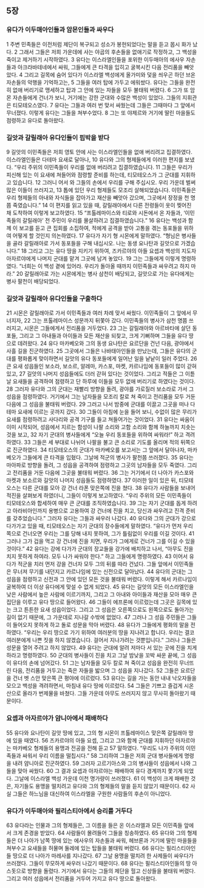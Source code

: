 ## 5장
### 유다가 이두매아인들과 암몬인들과 싸우다
1 주변 민족들은 이전처럼 제단이 복구되고 성소가 봉헌되었다는 말을 듣고 몹시 화가 났다.
2 그래서 그들은 저희 가운데에 사는 야곱의 후손들을 없애기로 작정하고, 그 백성을 죽이고 제거하기 시작하였다.
3 유다는 이스라엘인들을 포위한 이두매아의 에사우 자손들과 아크라바테네에서 싸워, 그들에게 큰 타격을 입히고 굴복시킨 다음 전리품을 빼앗았다.
4 그리고 길목에 숨어 있다가 이스라엘 백성에게 올가미와 덫을 씌우곤 하던 브온 자손들의 악행을 기억하고는,
5 그들을 여러 탑에 가두고 에워쌌다. 유다는 그들을 완전히 없애 버리기로 맹세하고 탑과 그 안에 있는 자들을 모두 불태워 버렸다.
6 그가 또 암몬 자손들에게 건너가 보니, 거기에는 강한 군대와 수많은 백성이 있었다. 그들의 지휘관은 티모테오스였다.
7 유다는 그들과 여러 번 맞서 싸웠는데 그들은 그때마다 그 앞에서 무너졌다. 이렇게 유다는 그들을 쳐부수었다.
8 그는 또 야제르와 거기에 딸린 마을들도 점령하고 유다로 돌아왔다.
### 길앗과 갈릴래아 유다인들이 핍박을 받다
9 길앗의 이민족들은 저희 영토 안에 사는 이스라엘인들을 없애 버리려고 집결하였다. 이스라엘인들은 다테마 요새로 달아나,
10 유다와 그의 형제들에게 이러한 편지를 보냈다. “우리 주위의 이민족들이 우리를 없애 버리려고 집결하였습니다.
11 그들은 우리가 피신해 있는 이 요새에 쳐들어와 점령할 준비를 하는데, 티모테오스가 그 군대를 지휘하고 있습니다.
12 그러니 어서 와 그들의 손에서 우리를 구해 주십시오. 우리 가운데 벌써 많은 이들이 쓰러지고,
13 톱에 있던 우리 형제들도 모조리 살해되었습니다. 이민족들은 우리 형제들의 아내와 자식들을 잡아가고 재산을 빼앗아 갔으며, 그곳에서 장정을 천 명쯤 죽였습니다.”
14 이 편지를 읽고 있을 때, 갈릴래아에서 다른 전령들이 옷이 찢어진 채 도착하여 이렇게 보고하였다.
15 “프톨레마이스와 티로와 시돈에서 온 자들과, ‘이민족들의 갈릴래아’ 전 주민이 우리를 몰살하려고 집결하였습니다.”
16 유다는 백성과 함께 이 보고를 듣고 큰 집회를 소집하여, 적에게 공격을 받아 고통을 겪는 동포들을 위하여 어떻게 할 것인지 의논하였다.
17 유다가 자기 형 시몬에게 말하였다. “형님은 병사들을 골라 갈릴래아로 가서 동포들을 구해 내십시오. 나는 동생 요나탄과 길앗으로 가겠습니다.”
18 그리고 그는 유다 땅을 지키기 위하여, 즈카르야의 아들 요셉과 백성의 지도자 아자르야에게 나머지 군대를 맡겨 그곳에 남겨 놓았다.
19 그는 그들에게 이렇게 명령하였다. “너희는 이 백성 곁에 있어라. 우리가 돌아올 때까지 이민족들과 싸우려고 하지 마라.”
20 갈릴래아로 가는 시몬에게는 병사 삼천이 배당되고, 길앗으로 가는 유다에게는 병사 팔천이 배당되었다.
### 길앗과 갈릴래아 유다인들을 구출하다
21 시몬은 갈릴래아로 가서 이민족들과 여러 차례 맞서 싸웠다. 이민족들이 그 앞에서 무너지자,
22 그는 프톨레마이스 성문까지 뒤쫓아 갔다. 이민족들의 병사가 삼천 명쯤 쓰러지고, 시몬은 그들에게서 전리품을 거두었다.
23 그는 갈릴래아와 아르바타에 살던 동포들, 그리고 그 아내들과 아이들과 모든 재산을 되찾고, 크게 기뻐하며 그들을 유다 땅으로 데려왔다.
24 유다 마카베오와 그의 동생 요나탄은 요르단을 건넌 다음, 광야에서 사흘 길을 진군하였다.
25 그곳에서 그들은 나바태아인들을 만났는데, 그들은 유다의 군대를 평화롭게 맞이하면서 길앗의 유다 동포들에게 일어난 일을 낱낱이 일러 주었다.
26 큰 요새 성읍들인 보소라, 보소르, 알레마, 카스포, 마켓, 카르나임에 동포들이 많이 갇혀 있고,
27 길앗의 나머지 성읍들에도 더러 갇혀 있다는 것이었다. 그리고 적들은 그 이튿날 요새들을 공격하여 점령하고 단 하루에 이들을 모두 없애 버리기로 하였다는 것이다.
28 그러자 유다와 그의 군대는 재빨리 방향을 돌려, 광야를 가로질러 보소라로 가서 그 성읍을 점령하였다. 거기에서 그는 남자들을 모조리 칼로 쳐 죽이고 전리품을 모두 거둔 다음에 그 성읍을 불태워 버렸다.
29 그러고 나서 밤중에 군대를 이끌고 그곳을 떠나 다테마 요새에 이르는 곳까지 갔다.
30 그들이 아침에 눈을 들어 보니, 수없이 많은 무리가 요새를 점령하려고 사다리와 공격 기구를 들고 쳐들어가는 것이었다.
31 유다는 싸움이 이미 시작되어, 성읍에서 지르는 함성이 나팔 소리와 고함 소리와 함께 하늘까지 치솟는 것을 보고,
32 자기 군대의 병사들에게 “오늘 우리 동포들을 위하여 싸워라!” 하고 격려하였다.
33 그들은 세 부대로 나뉘어 나팔을 불고 큰 소리로 기도를 올리며 적의 뒤쪽으로 진군하였다.
34 티모테오스의 군대가 마카베오를 보고서는 그 앞에서 달아나자, 마카베오가 그들에게 큰 타격을 입혔다. 그날에 적군의 병사가 팔천쯤 쓰러졌다.
35 유다는 마아파로 방향을 돌려, 그 성읍을 공격하여 점령하고 그곳의 남자들을 모두 죽였다. 그리고 전리품을 거둔 다음에 그곳을 불태워 버렸다.
36 그는 거기에서 더 나아가 카스포와 마켓과 보소르와 길앗의 나머지 성읍들도 점령하였다.
37 이러한 일이 있은 뒤, 티모테오스는 다른 군대를 모아 강 건너 라폰 맞은쪽에 진을 쳤다.
38 유다가 사람들을 보내어 적진을 살펴보게 하였더니, 그들이 이렇게 보고하였다. “우리 주위의 모든 이민족들이 티모테오스와 합세하여 매우 큰 군대를 조직하였습니다.
39 그는 자기 군대를 돕게 하려고 아라비아인까지 용병으로 고용하여 강 건너에 진을 치고, 당신과 싸우려고 진격 준비를 갖추었습니다.” 그러자 유다는 그들과 싸우러 나갔다.
40 유다와 그의 군대가 강으로 다가가고 있을 때, 티모테오스는 자기 군대의 장수들에게 말하였다. “유다가 먼저 우리 쪽으로 건너오면 우리는 그를 당해 내지 못하여, 그가 틀림없이 우리를 이길 것이다.
41 그러나 그가 겁을 먹고 강 건너에 진을 치면, 우리가 그에게로 건너가 그를 이길 수 있을 것이다.”
42 유다는 강에 다가가 군대의 장교들을 강가에 배치하고 나서, “아무도 진을 치지 못하게 하여라. 모두 나가 싸워야 한다.” 하고 그들에게 명령하였다.
43 이어서 유다가 적군을 치러 먼저 강을 건너자 모두 그의 뒤를 따라 건넜다. 그들 앞에서 이민족들은 무너져 무기를 내던지고 카르나임에 있는 신전으로 달아났다.
44 유다의 군대는 그 성읍을 점령하고 신전과 그 안에 있던 모든 것을 불태워 버렸다. 이렇게 해서 카르나임이 굴복하여 더 이상 유다에게 맞설 수 없게 되었다.
45 유다는 길앗의 모든 이스라엘인을 낮은 사람에서 높은 사람에 이르기까지, 그리고 그 아내와 아이들과 재산을 모아 매우 큰 집단을 이루고 유다 땅으로 들어왔다.
46 그들이 에프론에 이르렀는데 그곳은 길목에 있는 크고 튼튼한 요새 성읍이었다. 그리고 그 성읍은 오른쪽으로도 왼쪽으로도 돌아가는 길이 없기 때문에, 그 가운데로 지나갈 수밖에 없었다.
47 그러나 그 성읍 주민들은 그들이 들어오지 못하게 하고 돌로 성문을 막아 버렸다.
48 유다가 그들에게 평화의 말을 전하였다. “우리는 우리 땅으로 가기 위하여 여러분의 땅을 지나려고 합니다. 우리는 결코 여러분에게 나쁜 짓을 하지 않겠습니다. 걸어서 지나가려는 것뿐입니다.” 그러나 그들은 성문을 열어 주려고 하지 않았다.
49 유다는 군대에 알려 저마다 서 있는 곳에 진을 치게 하라고 명령하였다.
50 군대의 병사들이 진을 치고 그날 밤낮을 꼬박 싸운 끝에, 그 성읍이 유다의 손에 넘어갔다.
51 그는 남자들을 모두 칼로 쳐 죽이고 성읍을 완전히 무너뜨린 다음, 전리품을 거두고는 죽은 자들을 밟으며 그 성읍을 지나갔다.
52 그들은 요르단을 건너 벳 스안 맞은쪽 큰 평야에 이르렀다.
53 유다는 길을 가는 동안 내내 낙오자들을 모으고 백성을 격려하면서, 마침내 유다 땅에 이르렀다.
54 그들은 기쁘고 즐겁게 시온 산으로 올라가 번제물을 바쳤다. 그들 가운데 아무도 쓰러지지 않고 무사히 돌아왔기 때문이다.
### 요셉과 아자르야가 얌니아에서 패배하다
55 유다와 요나탄이 길앗 땅에 있고, 그의 형 시몬이 프톨레마이스 맞은쪽 갈릴래아 땅에 있을 때였다.
56 즈카르야의 아들 요셉, 그리고 그와 함께 군대를 지휘하던 아자르야는 마카베오 형제들의 용맹과 전공을 전해 듣고
57 말하였다. “우리도 나가 주위의 이민족들과 싸워서 우리 이름을 떨칩시다.”
58 그리하여 그들은 저희 군대 병사들에게 명령을 내려 얌니아로 진군하였다.
59 그러자 고르기아스와 그의 병사들이 성읍에서 나와 그들을 맞아 싸웠다.
60 그 결과 요셉과 아자르야는 패배하여 유다 경계까지 쫓기게 되었다. 그날에 이스라엘 백성 가운데 이천 명가량이 쓰러졌다.
61 이 백성이 크게 패배한 것은, 자기들도 용맹을 떨치려고 유다와 그의 형제들의 말을 듣지 않았기 때문이다.
62 사실 그들은 하느님을 대신하여 이스라엘을 구원한 사람들의 후손이 아니었다.
### 유다가 이두매아와 필리스티아에서 승리를 거두다
63 유다라는 인물과 그의 형제들은, 그 이름을 들은 온 이스라엘과 모든 이민족들 앞에서 크게 존경을 받았다.
64 사람들이 몰려들어 그들을 칭송하였다.
65 유다와 그의 형제들은 더 나아가 남쪽 땅에 있는 에사우의 자손들과 싸워, 헤브론과 거기에 딸린 마을들을 쳐부수고 요새들을 허물며 둘레에 있는 탑들을 불태워 버렸다.
66 유다는 필리스티아인들 땅으로 더 나아가 마레사를 지나갔다.
67 그날 용맹을 떨치려 한 사제들이 싸우다가 쓰러졌다. 그들이 무모하게 싸우러 나갔기 때문이다.
68 유다는 필리스티아인들의 땅 아스돗으로 방향을 돌렸다. 거기에서 유다는 그들의 제단을 헐고 신상들을 불태워 버렸다. 그리고 여러 성읍에서 전리품을 거두어 가지고 유다 땅으로 돌아왔다.
